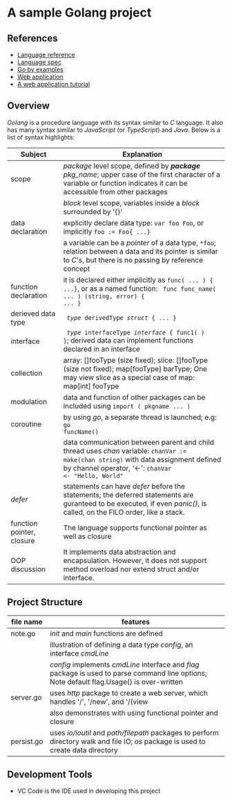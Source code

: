 # A sample Golang project 

## References

- [Language reference](https://golang.org/doc)
- [Language spec](https://golang.org/ref/spec)
- [Go by examples](https://gobyexample.com/)
- [Web application](https://astaxie.gitbooks.io/build-web-application-with-golang/en/)
- [A web application tutorial](https://golang.org/doc/articles/wiki/)

## Overview

_Golang_ is a procedure language with its syntax similar to _C_ language. It also has many syntax similar to _JavaScript_ (or _TypeScript_) and _Java_. Below is a list of syntax highlights:

| Subject | Explanation |
| --- | ------ |
| scope | _package_ level scope, defined by _<b>package</b> pkg_name_; upper case of the first character of a variable or function indicates it can be accessible from other packages |
|  | _block_ level scope, variables inside a _block_ surrounded by '{}' |
| data declaration | explicitly declare data type: <code>var foo Foo</code>, or implicitly <code>foo := Foo{ ...}</code> |
|  | a variable can be a <i>pointer</i> of a data type, <code>*foo</code>; relation between a data and its pointer is similar to _C_'s, but there is no passing by reference concept |
| function declaration | it is declared either implicitly as <code>func( ... ) { ...}</code>, or as a named function: <code> func func_name( ... ) (string, error) { ... } </code> |
| derieved data type | <code> <em>type</em> derivedType <em>struct</em> { ... }</code>|
| interface | <code> <em>type</em> interfaceType <em>interface</em> { func1( ) }</code>; derived data can implement functions declared in an interface |
| collection | array: []fooType (size fixed); slice: []fooType (size not fixed); map[fooType] barType;  One may view slice as a special case of map: map[int] fooType
| modulation | data and function of other packages can be included using <code>import ( pkgname ... )</code>|
| coroutine | by using <em>go</em>, a separate thread is launched; e.g: <code> go funcName()</code> |
| | data communication between parent and child thread uses <em>chan</em> variable: <code>chanVar := make(chan string)</code> with data assignment defined by channel operator, '<-': <code>chanVar <- "Hello, World"</code> |
| _defer_ | statements can have <em>defer</em> before the statements; the deferred statements are guranteed to be executed, if even _panic()_, is called, on the FILO order, like a stack. |
| function pointer, closure | The language supports functional pointer as well as closure |
| OOP discussion | It implements data abstraction and encapsulation. However, it does not support method overload nor extend struct and/or interface. |

## Project Structure

| file name | features |
| --- | ---- |
| note.go | _init_ and _main_ functions are defined |
| | illustration of defining a data type _config_, an interface _cmdLine_ |
|         | _config_ implements _cmdLine_ interface and _flag_ package is used to parse command line options; <note>Note</note> default flag.Usage() is over-written |
| server.go | uses _http_ package to create a web server, which handles '/', '/new', and '/(view|edit|save)/\<title\>' calls, _http/template_ package to display web pages, and _regexp_ package is used in validating and extracting substring |
|         | also demonstrates with using functional pointer and closure  |
| persist.go | uses _io/ioutil_ and _path/filepath_ packages to perform directory walk and file IO; _os_ package is used to create data directory |

## Development Tools

- VC Code is the IDE used in developing this project

